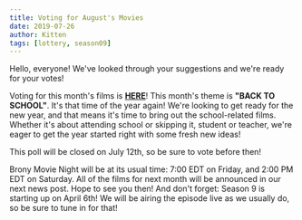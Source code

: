```yaml
---
title: Voting for August's Movies
date: 2019-07-26
author: Kitten
tags: [lottery, season09]
---
```


Hello, everyone!  We've looked through your suggestions and we're ready for your votes!

Voting for this month's films is **[HERE][lotto]**!  This month's theme is **"BACK TO SCHOOL"**.  It's that time of the year again!  We're looking to get ready for the new year, and that means it's time to bring out the school-related films.  Whether it's about attending school or skipping it, student or teacher, we're eager to get the year started right with some fresh new ideas!

This poll will be closed on July 12th, so be sure to vote before then!

Brony Movie Night will be at its usual time: 7:00 EDT on Friday, and 2:00 PM EDT on Saturday.  All of the films for next month will be announced in our next news post.  Hope to see you then!  And don't forget: Season 9 is starting up on April 6th! We will be airing the episode live as we usually do, so be sure to tune in for that!

[lotto]: https://docs.google.com/forms/d/e/1FAIpQLScnfKaHHrqFBDjmDAw8zSv0O2evmQRpGUMi5wOaZziCpom9gw/viewform
